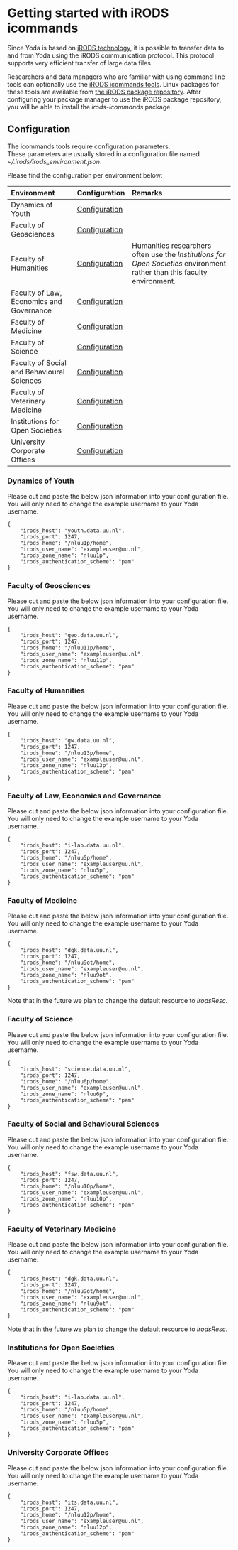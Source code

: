 # Getting started with iRODS icommands

Since Yoda is based on [iRODS technology](https://irods.org), it is possible to transfer
data to and from Yoda using the iRODS communication protocol. 
This protocol supports very efficient transfer of large data files.

Researchers and data managers who are familiar with using command line tools can optionally use the [iRODS icommands tools](https://docs.irods.org/master/icommands/user/).
Linux packages for these tools are available from [the iRODS package repository](https://packages.irods.org/).
After configuring your package manager to use the iRODS package repository, you will be able to install the _irods-icommands_ package.

## Configuration
The icommands tools require configuration parameters.  
These parameters are usually stored in a configuration file
named _~/.irods/irods\_environment.json_.

Please find the configuration per environment below:

| Environment          | Configuration | Remarks                  |
|:-------------------- |:------------|:-------------------------|
| Dynamics of Youth    | [Configuration](#dynamics-of-youth) | |
| Faculty of Geosciences | [Configuration](#faculty-of-geosciences) | |
| Faculty of Humanities  | [Configuration](#faculty-of-humanities) | Humanities researchers often use the _Institutions for Open Societies_ environment rather than this faculty environment. |
| Faculty of Law, Economics and Governance | [Configuration](#faculty-of-law-economics-and-governance)  | |
| Faculty of Medicine |  [Configuration](#faculty-of-medicine)| |
| Faculty of Science     |  [Configuration](#faculty-of-science)| |
| Faculty of Social and Behavioural Sciences | [Configuration](#faculty-of-social-and-behavioural-sciences) | |
| Faculty of Veterinary Medicine | [Configuration](#faculty-of-veterinary-medicine) | |
| Institutions for Open Societies | [Configuration](#institutions-for-open-societies) | |
| University Corporate Offices    | [Configuration](#university-corporate-offices) | |

### Dynamics of Youth
Please cut and paste the below json information into your configuration file.
You will only need to change the example username to your Yoda username.
```
{
    "irods_host": "youth.data.uu.nl",
    "irods_port": 1247,
    "irods_home": "/nluu1p/home",
    "irods_user_name": "exampleuser@uu.nl",
    "irods_zone_name": "nluu1p",
    "irods_authentication_scheme": "pam"
}
```

### Faculty of Geosciences

Please cut and paste the below json information into your configuration file.
You will only need to change the example username to your Yoda username.
```
{
    "irods_host": "geo.data.uu.nl",
    "irods_port": 1247,
    "irods_home": "/nluu11p/home",
    "irods_user_name": "exampleuser@uu.nl",
    "irods_zone_name": "nluu11p",
    "irods_authentication_scheme": "pam"
}
```

### Faculty of Humanities

Please cut and paste the below json information into your configuration file.
You will only need to change the example username to your Yoda username.
```
{
    "irods_host": "gw.data.uu.nl",
    "irods_port": 1247,
    "irods_home": "/nluu13p/home",
    "irods_user_name": "exampleuser@uu.nl",
    "irods_zone_name": "nluu13p",
    "irods_authentication_scheme": "pam"
}
```

### Faculty of Law, Economics and Governance

Please cut and paste the below json information into your configuration file.
You will only need to change the example username to your Yoda username.
```
{
    "irods_host": "i-lab.data.uu.nl",
    "irods_port": 1247,
    "irods_home": "/nluu5p/home",
    "irods_user_name": "exampleuser@uu.nl",
    "irods_zone_name": "nluu5p",
    "irods_authentication_scheme": "pam"
}
```

### Faculty of Medicine

Please cut and paste the below json information into your configuration file.
You will only need to change the example username to your Yoda username.
```
{
    "irods_host": "dgk.data.uu.nl",
    "irods_port": 1247,
    "irods_home": "/nluu9ot/home",
    "irods_user_name": "exampleuser@uu.nl",
    "irods_zone_name": "nluu9ot",
    "irods_authentication_scheme": "pam"
}
```
Note that in the future we plan to change the default resource to _irodsResc_.

### Faculty of Science

Please cut and paste the below json information into your configuration file.
You will only need to change the example username to your Yoda username.
```
{
    "irods_host": "science.data.uu.nl",
    "irods_port": 1247,
    "irods_home": "/nluu6p/home",
    "irods_user_name": "exampleuser@uu.nl",
    "irods_zone_name": "nluu6p",
    "irods_authentication_scheme": "pam"
}
```

### Faculty of Social and Behavioural Sciences

Please cut and paste the below json information into your configuration file.
You will only need to change the example username to your Yoda username.
```
{
    "irods_host": "fsw.data.uu.nl",
    "irods_port": 1247,
    "irods_home": "/nluu10p/home",
    "irods_user_name": "exampleuser@uu.nl",
    "irods_zone_name": "nluu10p",
    "irods_authentication_scheme": "pam"
}
```

### Faculty of Veterinary Medicine

Please cut and paste the below json information into your configuration file.
You will only need to change the example username to your Yoda username.
```
{
    "irods_host": "dgk.data.uu.nl",
    "irods_port": 1247,
    "irods_home": "/nluu9ot/home",
    "irods_user_name": "exampleuser@uu.nl",
    "irods_zone_name": "nluu9ot",
    "irods_authentication_scheme": "pam"
}
```
Note that in the future we plan to change the default resource to _irodsResc_.

### Institutions for Open Societies

Please cut and paste the below json information into your configuration file.
You will only need to change the example username to your Yoda username.
```
{
    "irods_host": "i-lab.data.uu.nl",
    "irods_port": 1247,
    "irods_home": "/nluu5p/home",
    "irods_user_name": "exampleuser@uu.nl",
    "irods_zone_name": "nluu5p",
    "irods_authentication_scheme": "pam"
}
```

### University Corporate Offices

Please cut and paste the below json information into your configuration file.
You will only need to change the example username to your Yoda username.
```
{
    "irods_host": "its.data.uu.nl",
    "irods_port": 1247,
    "irods_home": "/nluu12p/home",
    "irods_user_name": "exampleuser@uu.nl",
    "irods_zone_name": "nluu12p",
    "irods_authentication_scheme": "pam"
}
```
